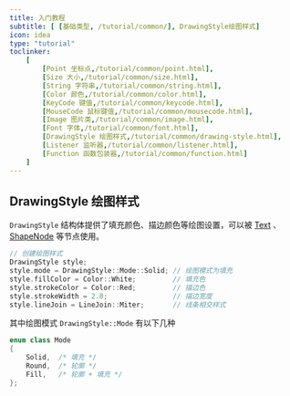 ```yaml
---
title: 入门教程
subtitle: [ [基础类型, /tutorial/common/], DrawingStyle绘图样式]
icon: idea
type: "tutorial"
toclinker: 
    [
        [Point 坐标点,/tutorial/common/point.html],
        [Size 大小,/tutorial/common/size.html],
        [String 字符串,/tutorial/common/string.html],
        [Color 颜色,/tutorial/common/color.html],
        [KeyCode 键值,/tutorial/common/keycode.html],
        [MouseCode 鼠标键值,/tutorial/common/mousecode.html],
        [Image 图片类,/tutorial/common/image.html],
        [Font 字体,/tutorial/common/font.html],
        [DrawingStyle 绘图样式,/tutorial/common/drawing-style.html],
        [Listener 监听器,/tutorial/common/listener.html],
        [Function 函数包装器,/tutorial/common/function.html]
    ]
---
```


## DrawingStyle 绘图样式

`DrawingStyle` 结构体提供了填充颜色、描边颜色等绘图设置，可以被 [Text](/tutorial/node/text.html) 、[ShapeNode](/tutorial/node/shape.html) 等节点使用。

```cpp
// 创建绘图样式
DrawingStyle style;
style.mode = DrawingStyle::Mode::Solid; // 绘图模式为填充
style.fillColor = Color::White;         // 填充色
style.strokeColor = Color::Red;         // 描边色
style.strokeWidth = 2.0;                // 描边宽度
style.lineJoin = LineJoin::Miter;       // 线条相交样式
```

其中绘图模式 `DrawingStyle::Mode` 有以下几种

```cpp
enum class Mode
{
    Solid,  /* 填充 */
    Round,  /* 轮廓 */
    Fill,   /* 轮廓 + 填充 */
};
```
